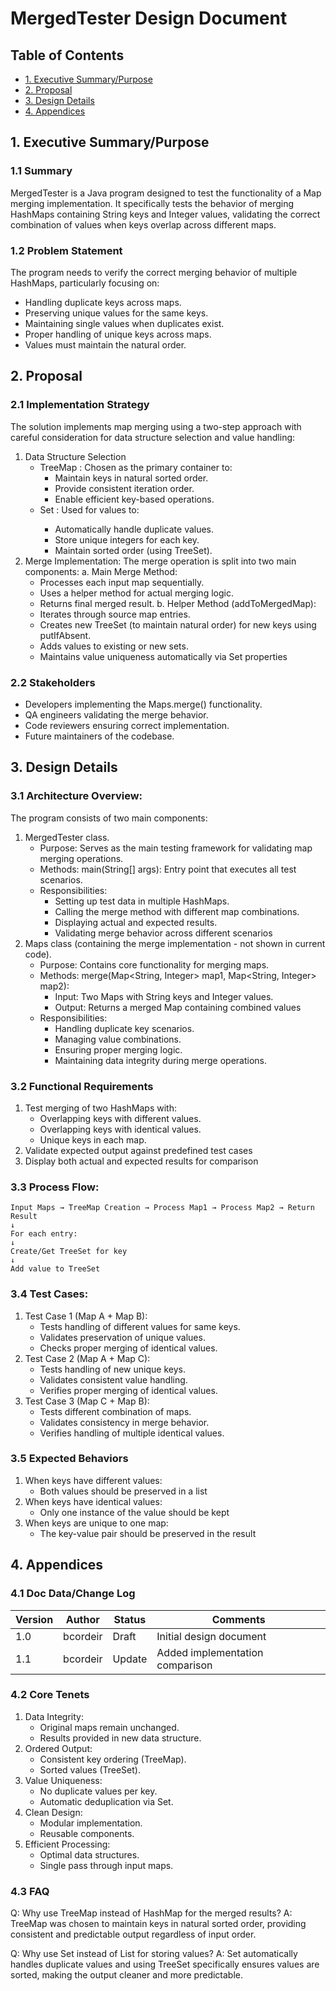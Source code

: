 # MergedTester Design Document

## Table of Contents
- [1. Executive Summary/Purpose](#1-executive-summarypurpose)
- [2. Proposal](#2-proposal)
- [3. Design Details](#3-design-details)
- [4. Appendices](#4-appendices)

## 1. Executive Summary/Purpose

### 1.1 Summary
MergedTester is a Java program designed to test the functionality of a Map
merging implementation. It specifically tests the behavior of merging HashMaps
containing String keys and Integer values, validating the correct combination
of values when keys overlap across different maps.


### 1.2 Problem Statement
The program needs to verify the correct merging behavior of multiple HashMaps, particularly focusing on:

- Handling duplicate keys across maps.
- Preserving unique values for the same keys.
- Maintaining single values when duplicates exist.
- Proper handling of unique keys across maps.
- Values must maintain the natural order.

## 2. Proposal

### 2.1 Implementation Strategy
The solution implements map merging using a two-step approach with careful consideration 
for data structure selection and value handling:
1. Data Structure Selection
   - TreeMap : Chosen as the primary container to:
     - Maintain keys in natural sorted order.
     - Provide consistent iteration order.
     - Enable efficient key-based operations.
   - Set<Integer> : Used for values to:
     - Automatically handle duplicate values.
     - Store unique integers for each key.
     - Maintain sorted order (using TreeSet).
2. Merge Implementation: The merge operation is split into two main components:
   a. Main Merge Method:
    - Processes each input map sequentially.
    - Uses a helper method for actual merging logic.
    - Returns final merged result.
   b. Helper Method (addToMergedMap):
    - Iterates through source map entries.
    - Creates new TreeSet (to maintain natural order) for new keys using putIfAbsent.
    - Adds values to existing or new sets.
    - Maintains value uniqueness automatically via Set properties


### 2.2 Stakeholders
- Developers implementing the Maps.merge() functionality.
- QA engineers validating the merge behavior.
- Code reviewers ensuring correct implementation.
- Future maintainers of the codebase.

## 3. Design Details

### 3.1 Architecture Overview:
The program consists of two main components:
1. MergedTester class.
   - Purpose: Serves as the main testing framework for validating map merging operations.
   - Methods: main(String[] args): Entry point that executes all test scenarios.
   - Responsibilities:
     - Setting up test data in multiple HashMaps.
     - Calling the merge method with different map combinations.
     - Displaying actual and expected results.
     - Validating merge behavior across different scenarios
2. Maps class (containing the merge implementation - not shown in current code).
   - Purpose: Contains core functionality for merging maps.
   - Methods: merge(Map<String, Integer> map1, Map<String, Integer> map2):
     - Input: Two Maps with String keys and Integer values.
     - Output: Returns a merged Map containing combined values
   - Responsibilities:
     - Handling duplicate key scenarios.
     - Managing value combinations.
     - Ensuring proper merging logic.
     - Maintaining data integrity during merge operations.

### 3.2 Functional Requirements
1. Test merging of two HashMaps with:
   - Overlapping keys with different values.
   - Overlapping keys with identical values.
   - Unique keys in each map.
2. Validate expected output against predefined test cases
3. Display both actual and expected results for comparison

### 3.3 Process Flow:

````
Input Maps → TreeMap Creation → Process Map1 → Process Map2 → Return Result
↓
For each entry:
↓
Create/Get TreeSet for key
↓
Add value to TreeSet
````


### 3.4 Test Cases:
1. Test Case 1 (Map A + Map B):
   - Tests handling of different values for same keys. 
   - Validates preservation of unique values. 
   - Checks proper merging of identical values.
2. Test Case 2 (Map A + Map C):
   - Tests handling of new unique keys. 
   - Validates consistent value handling.
   - Verifies proper merging of identical values.
3. Test Case 3 (Map C + Map B):
   - Tests different combination of maps.
   - Validates consistency in merge behavior. 
   - Verifies handling of multiple identical values.

### 3.5 Expected Behaviors
1. When keys have different values:
   - Both values should be preserved in a list
2. When keys have identical values:
   - Only one instance of the value should be kept
3. When keys are unique to one map:
   - The key-value pair should be preserved in the result

## 4. Appendices

### 4.1 Doc Data/Change Log

| Version | Author   | Status | Comments                    |
|---------|----------|--------|----------------------------|
| 1.0     | bcordeir | Draft  | Initial design document    |
| 1.1     | bcordeir | Update | Added implementation comparison |

### 4.2 Core Tenets

1. Data Integrity:
   - Original maps remain unchanged.
   - Results provided in new data structure.
2. Ordered Output:
   - Consistent key ordering (TreeMap).
   - Sorted values (TreeSet).
3. Value Uniqueness:
   - No duplicate values per key.
   - Automatic deduplication via Set.
4. Clean Design:
   - Modular implementation.
   - Reusable components.
5. Efficient Processing:
   - Optimal data structures.
   - Single pass through input maps.

### 4.3 FAQ
Q: Why use TreeMap instead of HashMap for the merged results?
A: TreeMap was chosen to maintain keys in natural sorted order, providing consistent and predictable output regardless of input order.

Q: Why use Set<Integer> instead of List<Integer> for storing values?
A: Set automatically handles duplicate values and using TreeSet specifically ensures values are sorted, making the output cleaner and more predictable.